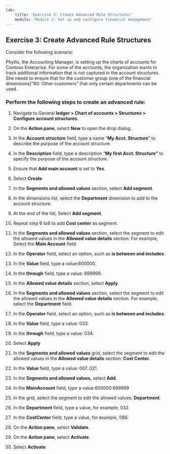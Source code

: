 ```yaml
---
lab:
    title: 'Exercise 3: Create Advanced Rule Structures'
    module: 'Module 2: Set up and configure financial management'
---
```


## Exercise 3: Create Advanced Rule Structures

Consider the following scenario:

Phyllis, the Accounting Manager, is setting up the charts of accounts for Contoso Enterprise. For some of the accounts, the organization wants to track additional information that is not captured in the account structures. She needs to ensure that for the customer group (one of the financial dimensions)"80: Other customers" that only certain departments can be used. 

### Perform the following steps to create an advanced rule: 

1. Navigate to General **ledger &gt; Chart of accounts &gt; Structures &gt; Configure account structures**.

2. On the **Action pane**, select **New** to open the drop dialog.

3. In the **Account structure** field, type a name “**My Acct. Structure**” to describe the purpose of the account structure.

4. In the **Description** field, type a description “**My first Acct. Structure”** to specify the purpose of the account structure.

5. Ensure that **Add main account** is set to **Yes**.

6. Select **Create**

7. In the **Segments and allowed values** section, select **Add segment**.

8. In the dimensions list, select the **Department** dimension to add to the account structure.

9. At the end of the list, Select **Add segment**.

10. Repeat step 6 to8 to add **Cost center** as segment.

11. In the **Segments and allowed values** section, select the segment to edit the allowed values in the **Allowed value details** section. For example, Select the **Main Account** field.

12. In the **Operator** field, select an option, such as **is between and includes**.

13. In the **Value** field, type a value:600000.

14. In the **through** field, type a value: 699999.

15. In the **Allowed value details** section, select **Apply**.

16. In the **Segments and allowed values** section, select the segment to edit the allowed values in the **Allowed value details** section. For example, select the **Department** field.

17. In the **Operator** field, select an option, such as **is between and includes**.

18. In the **Value** field, type a value: 033.

19. In the **through** field, type a value: 034.

20. Select **Apply**

21. In the **Segments and allowed values** grid, select the segment to edit the allowed values in the **Allowed value details** section: **Cost Center.**

22. In the **Value** field, type a value: 007..021.

23. In the **Segments and allowed values**, select **Add**.

24. In the **MainAccount** field, type a value:600000.699999

25. In the grid, select the segment to edit the allowed values: **Department**.

26. In the **Department** field, type a value, for example, 032.

27. In the **CostCenter** field, type a value, for example, 086.

28. On the **Action pane**, select **Validate**.

29. On the **Action pane**, select **Activate**.

30. Select **Activate**


